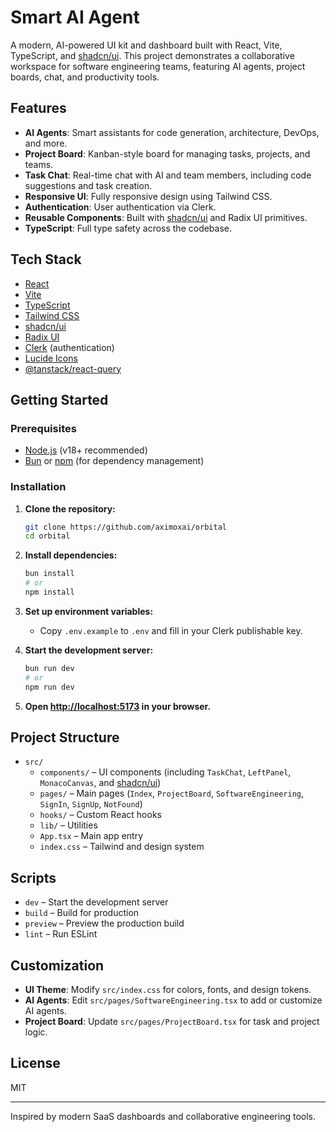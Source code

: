 # Smart AI Agent

A modern, AI-powered UI kit and dashboard built with React, Vite, TypeScript, and [shadcn/ui](https://ui.shadcn.com/). This project demonstrates a collaborative workspace for software engineering teams, featuring AI agents, project boards, chat, and productivity tools.

## Features

- **AI Agents**: Smart assistants for code generation, architecture, DevOps, and more.
- **Project Board**: Kanban-style board for managing tasks, projects, and teams.
- **Task Chat**: Real-time chat with AI and team members, including code suggestions and task creation.
- **Responsive UI**: Fully responsive design using Tailwind CSS.
- **Authentication**: User authentication via Clerk.
- **Reusable Components**: Built with [shadcn/ui](src/components/ui) and Radix UI primitives.
- **TypeScript**: Full type safety across the codebase.

## Tech Stack

- [React](https://react.dev/)
- [Vite](https://vitejs.dev/)
- [TypeScript](https://www.typescriptlang.org/)
- [Tailwind CSS](https://tailwindcss.com/)
- [shadcn/ui](https://ui.shadcn.com/)
- [Radix UI](https://www.radix-ui.com/)
- [Clerk](https://clerk.com/) (authentication)
- [Lucide Icons](https://lucide.dev/)
- [@tanstack/react-query](https://tanstack.com/query/latest)

## Getting Started

### Prerequisites

- [Node.js](https://nodejs.org/) (v18+ recommended)
- [Bun](https://bun.sh/) or [npm](https://www.npmjs.com/) (for dependency management)

### Installation

1. **Clone the repository:**
   ```sh
   git clone https://github.com/aximoxai/orbital
   cd orbital
   ```

2. **Install dependencies:**
   ```sh
   bun install
   # or
   npm install
   ```

3. **Set up environment variables:**
   - Copy `.env.example` to `.env` and fill in your Clerk publishable key.

4. **Start the development server:**
   ```sh
   bun run dev
   # or
   npm run dev
   ```

5. **Open [http://localhost:5173](http://localhost:5173) in your browser.**

## Project Structure

- `src/`
  - `components/` – UI components (including `TaskChat`, `LeftPanel`, `MonacoCanvas`, and [shadcn/ui](src/components/ui))
  - `pages/` – Main pages (`Index`, `ProjectBoard`, `SoftwareEngineering`, `SignIn`, `SignUp`, `NotFound`)
  - `hooks/` – Custom React hooks
  - `lib/` – Utilities
  - `App.tsx` – Main app entry
  - `index.css` – Tailwind and design system

## Scripts

- `dev` – Start the development server
- `build` – Build for production
- `preview` – Preview the production build
- `lint` – Run ESLint

## Customization

- **UI Theme**: Modify `src/index.css` for colors, fonts, and design tokens.
- **AI Agents**: Edit `src/pages/SoftwareEngineering.tsx` to add or customize AI agents.
- **Project Board**: Update `src/pages/ProjectBoard.tsx` for task and project logic.

## License

MIT

---

Inspired by modern SaaS dashboards and collaborative engineering tools.
